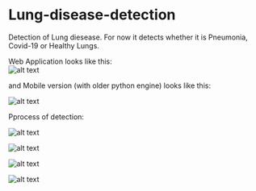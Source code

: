 # Lung-disease-detection
Detection of Lung diesease. For now it detects whether it is Pneumonia, Covid-19 or Healthy Lungs.

Web Application looks like this:  
![alt text](https://github.com/Suarez94/Lung-disease-detection/blob/master/webApp.png)  

and Mobile version (with older python engine) looks like this:  

![alt text](https://github.com/Suarez94/Lung-disease-detection/blob/master/mobileApp.png)  

Pprocess of detection:  

![alt text](https://github.com/Suarez94/Lung-disease-detection/blob/master/4.png)    

![alt text](https://github.com/Suarez94/Lung-disease-detection/blob/master/5.png)  

![alt text](https://github.com/Suarez94/Lung-disease-detection/blob/master/6.png) 

![alt text](https://github.com/Suarez94/Lung-disease-detection/blob/master/7.png)  
